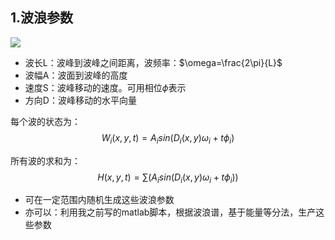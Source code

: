 ## 1.波浪参数
![](../.pic/波.png)

- 波长L：波峰到波峰之间距离，波频率：$\omega=\frac{2\pi}{L}$
- 波幅A：波面到波峰的高度
- 速度S：波峰移动的速度。可用相位$\phi$表示
- 方向D：波峰移动的水平向量


每个波的状态为：
$$
W_i(x,y,t)=A_i sin(D_i(x,y)\omega_i+t\phi_i)
$$

所有波的求和为：
$$
H(x,y,t)=\sum (A_i sin(D_i(x,y)\omega_i+t\phi_i))
$$

- 可在一定范围内随机生成这些波浪参数
- 亦可以：利用我之前写的matlab脚本，根据波浪谱，基于能量等分法，生产这些参数






















